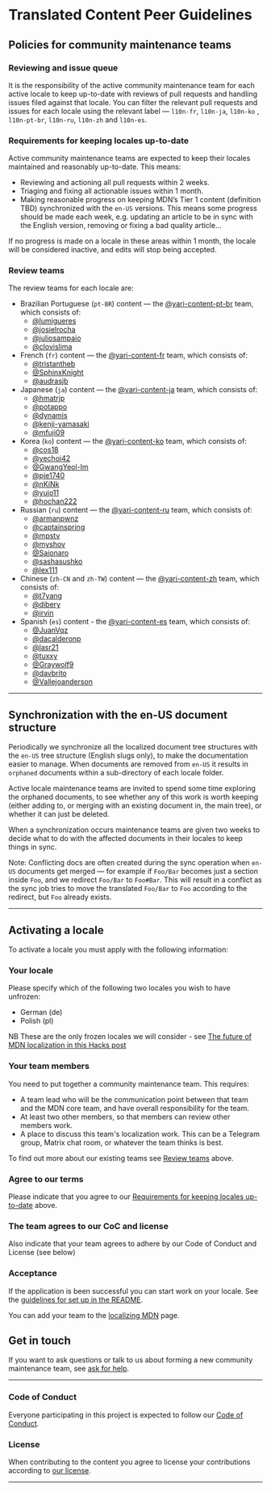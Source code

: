 # Translated Content Peer Guidelines

## Policies for community maintenance teams

### Reviewing and issue queue

It is the responsibility of the active community maintenance team for each
active locale to keep up-to-date with reviews of pull requests and handling
issues filed against that locale. You can filter the relevant pull requests and
issues for each locale using the relevant label — `l10n-fr`, `l10n-ja`, `l10n-ko`
, `l10n-pt-br`, `l10n-ru`, `l10n-zh` and `l10n-es`.

### Requirements for keeping locales up-to-date

Active community maintenance teams are expected to keep their locales maintained
and reasonably up-to-date. This means:

- Reviewing and actioning all pull requests within 2 weeks.
- Triaging and fixing all actionable issues within 1 month.
- Making reasonable progress on keeping MDN’s Tier 1 content (definition TBD)
   synchronized with the `en-US` versions. This means some progress should be
   made each week, e.g. updating an article to be in sync with the English
   version, removing or fixing a bad quality article…

If no progress is made on a locale in these areas within 1 month, the locale
will be considered inactive, and edits will stop being accepted.

### Review teams

The review teams for each locale are:

- Brazilian Portuguese (`pt-BR`) content — the
[@yari-content-pt-br](https://github.com/orgs/mdn/teams/yari-content-pt-br)
  team, which consists of:
  - [@lumigueres](https://github.com/lumigueres)
  - [@josielrocha](https://github.com/josielrocha)
  - [@juliosampaio](https://github.com/juliosampaio)
  - [@clovislima](https://github.com/clovislima)
- French (`fr`) content — the
[@yari-content-fr](https://github.com/orgs/mdn/teams/yari-content-fr)
  team, which consists of:
  - [@tristantheb](https://github.com/tristantheb)
  - [@SphinxKnight](https://github.com/SphinxKnight)
  - [@audrasjb](https://github.com/audrasjb)
- Japanese (`ja`) content — the
[@yari-content-ja](https://github.com/orgs/mdn/teams/yari-content-ja)
  team, which consists of:
  - [@hmatrjp](https://github.com/hmatrjp)
  - [@potappo](https://github.com/potappo)
  - [@dynamis](https://github.com/dynamis)
  - [@kenji-yamasaki](https://github.com/kenji-yamasaki)
  - [@mfuji09](https://github.com/mfuji09)
- Korea (`ko`) content — the
[@yari-content-ko](https://github.com/orgs/mdn/teams/yari-content-ko)
  team, which consists of:
  - [@cos18](https://github.com/cos18)
  - [@yechoi42](https://github.com/yechoi42)
  - [@GwangYeol-Im](https://github.com/GwangYeol-Im)
  - [@pje1740](https://github.com/pje1740)
  - [@nKiNk](https://github.com/nKiNk)
  - [@yujo11](https://github.com/yujo11)
  - [@hochan222](https://github.com/hochan222)
- Russian (`ru`) content — the
[@yari-content-ru](https://github.com/orgs/mdn/teams/yari-content-ru)
  team, which consists of:
  - [@armanpwnz](https://github.com/armanpwnz)
  - [@captainspring](https://github.com/captainspring)
  - [@mpstv](https://github.com/mpstv)
  - [@myshov](https://github.com/myshov)
  - [@Saionaro](https://github.com/Saionaro)
  - [@sashasushko](https://github.com/sashasushko)
  - [@lex111](https://github.com/lex111)
- Chinese (`zh-CN` and `zh-TW`) content — the
[@yari-content-zh](https://github.com/orgs/mdn/teams/yari-content-zh)
  team, which consists of:
  - [@t7yang](https://github.com/t7yang)
  - [@dibery](https://github.com/dibery)
  - [@irvin](https://github.com/irvin)
- Spanish (`es`) content - the [@yari-content-es](https://github.com/orgs/mdn/teams/yari-content-es)
  team, which consists of:
  - [@JuanVqz](https://github.com/JuanVqz)
  - [@dacalderonp](https://github.com/dacalderonp)
  - [@lasr21](https://github.com/lasr21)
  - [@tuxxy](https://github.com/tuxxy)
  - [@Graywolf9](https://github.com/Graywolf9)
  - [@davbrito](https://github.com/davbrito)
  - [@Vallejoanderson](https://github.com/vallejoanderson)

---

## Synchronization with the en-US document structure

Periodically we synchronize all the localized document tree structures with the
`en-US` tree structure (English slugs only), to make the documentation easier
to manage. When documents are removed from `en-US` it results in `orphaned`
documents within a sub-directory of each locale folder.

Active locale maintenance teams are invited to spend some time exploring the
orphaned documents, to see whether any of this work is worth keeping (either
adding to, or merging with an existing document in, the main tree), or whether
it can just be deleted.

When a synchronization occurs maintenance teams are given two weeks to decide
 what to do with the affected documents in their locales to keep things in sync.

Note: Conflicting docs are often created during the sync operation when `en-US`
documents get merged — for example if `Foo/Bar` becomes just a section inside
`Foo`, and we redirect `Foo/Bar` to `Foo#Bar`. This will result in a conflict
as the sync job tries to move the translated `Foo/Bar` to `Foo` according to the
redirect, but `Foo` already exists.

---

## Activating a locale

To activate a locale you must apply with the following information:

### Your locale

Please specify which of the following two locales you wish to have unfrozen:

- German (de)
- Polish (pl)

NB These are the only frozen locales we will consider - see
[The future of MDN localization in this Hacks post](https://hacks.mozilla.org/2020/10/mdn-web-docs-evolves-lowdown-on-the-upcoming-new-platform/)

### Your team members

You need to put together a community maintenance team. This requires:

- A team lead who will be the communication point between that team and the MDN
  core team, and have overall responsibility for the team.
- At least two other members, so that members can review other members work.
- A place to discuss this team's localization work. This can be a Telegram
  group, Matrix chat room, or whatever the team thinks is best.

To find out more about our existing teams see [Review teams](#review-teams)
above.

### Agree to our terms

Please indicate that you agree to our
[Requirements for keeping locales up-to-date](#requirements-for-keeping-locales-up-to-date)
 above.

### The team agrees to our CoC and license

Also indicate that your team agrees to adhere by our Code of Conduct and License
(see below)

### Acceptance

If the application is been successful you can start work on your locale. See the
 [guidelines for set up in the README](README.md).

You can add your team to the
[localizing MDN](https://developer.mozilla.org/en-US/docs/MDN/Contribute/Localize)
page.

## Get in touch

If you want to ask questions or talk to us about forming a new community
maintenance team, see [ask for help](https://developer.mozilla.org/en-US/docs/MDN/Contribute/Getting_started#step_4_ask_for_help).

---

### Code of Conduct

Everyone participating in this project is expected to follow our
[Code of Conduct](CODE_OF_CONDUCT.md).

### License

When contributing to the content you agree to license your contributions
according to [our license](LICENSE.md).

---
